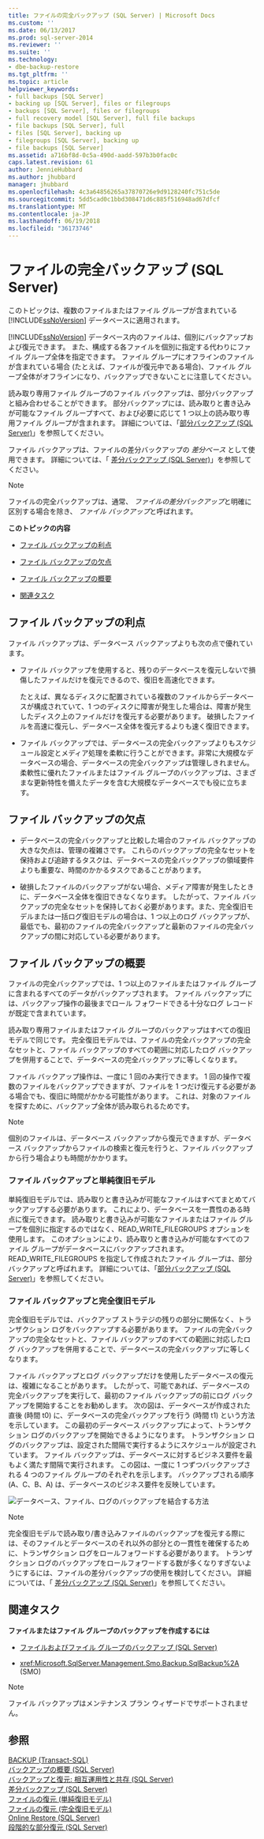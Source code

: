 ```yaml
---
title: ファイルの完全バックアップ (SQL Server) | Microsoft Docs
ms.custom: ''
ms.date: 06/13/2017
ms.prod: sql-server-2014
ms.reviewer: ''
ms.suite: ''
ms.technology:
- dbe-backup-restore
ms.tgt_pltfrm: ''
ms.topic: article
helpviewer_keywords:
- full backups [SQL Server]
- backing up [SQL Server], files or filegroups
- backups [SQL Server], files or filegroups
- full recovery model [SQL Server], full file backups
- file backups [SQL Server], full
- files [SQL Server], backing up
- filegroups [SQL Server], backing up
- file backups [SQL Server]
ms.assetid: a716bf8d-0c5a-490d-aadd-597b3b0fac0c
caps.latest.revision: 61
author: JennieHubbard
ms.author: jhubbard
manager: jhubbard
ms.openlocfilehash: 4c3a64856265a37870726e9d9128240fc751c5de
ms.sourcegitcommit: 5dd5cad0c1bbd308471d6c885f516948ad67dfcf
ms.translationtype: MT
ms.contentlocale: ja-JP
ms.lasthandoff: 06/19/2018
ms.locfileid: "36173746"
---
```

# <a name="full-file-backups-sql-server"></a>ファイルの完全バックアップ (SQL Server)
  このトピックは、複数のファイルまたはファイル グループが含まれている [!INCLUDE[ssNoVersion](../../../includes/ssnoversion-md.md)] データベースに適用されます。  
  
 [!INCLUDE[ssNoVersion](../../../includes/ssnoversion-md.md)] データベース内のファイルは、個別にバックアップおよび復元できます。 また、構成する各ファイルを個別に指定する代わりにファイル グループ全体を指定できます。 ファイル グループにオフラインのファイルが含まれている場合 (たとえば、ファイルが復元中である場合)、ファイル グループ全体がオフラインになり、バックアップできないことに注意してください。  
  
 読み取り専用ファイル グループのファイル バックアップは、部分バックアップと組み合わせることができます。 部分バックアップには、読み取りと書き込みが可能なファイル グループすべて、および必要に応じて 1 つ以上の読み取り専用ファイル グループが含まれます。 詳細については、「[部分バックアップ &#40;SQL Server&#41;](partial-backups-sql-server.md)」を参照してください。  
  
 ファイル バックアップは、ファイルの差分バックアップの *差分ベース* として使用できます。 詳細については、「 [差分バックアップ &#40;SQL Server&#41;](differential-backups-sql-server.md)」を参照してください。  
  
> [!NOTE]  
>  ファイルの完全バックアップは、通常、 *ファイルの差分バックアップ*と明確に区別する場合を除き、 *ファイル バックアップ*と呼ばれます。  
  
 **このトピックの内容**  
  
-   [ファイル バックアップの利点](#Benefits)  
  
-   [ファイル バックアップの欠点](#Disadvantages)  
  
-   [ファイル バックアップの概要](#Overview)  
  
-   [関連タスク](#RelatedTasks)  
  
##  <a name="Benefits"></a> ファイル バックアップの利点  
 ファイル バックアップは、データベース バックアップよりも次の点で優れています。  
  
-   ファイル バックアップを使用すると、残りのデータベースを復元しないで損傷したファイルだけを復元できるので、復旧を高速化できます。  
  
     たとえば、異なるディスクに配置されている複数のファイルからデータベースが構成されていて、1 つのディスクに障害が発生した場合は、障害が発生したディスク上のファイルだけを復元する必要があります。 破損したファイルを高速に復元し、データベース全体を復元するよりも速く復旧できます。  
  
-   ファイル バックアップでは、データベースの完全バックアップよりもスケジュール設定とメディア処理を柔軟に行うことができます。非常に大規模なデータベースの場合、データベースの完全バックアップは管理しきれません。 柔軟性に優れたファイルまたはファイル グループのバックアップは、さまざまな更新特性を備えたデータを含む大規模なデータベースでも役に立ちます。  
  
##  <a name="Disadvantages"></a> ファイル バックアップの欠点  
  
-   データベースの完全バックアップと比較した場合のファイル バックアップの大きな欠点は、管理の複雑さです。 これらのバックアップの完全なセットを保持および追跡するタスクは、データベースの完全バックアップの領域要件よりも重要な、時間のかかるタスクであることがあります。  
  
-   破損したファイルのバックアップがない場合、メディア障害が発生したときに、データベース全体を復旧できなくなります。 したがって、ファイル バックアップの完全なセットを保持しておく必要があります。また、完全復旧モデルまたは一括ログ復旧モデルの場合は、1 つ以上のログ バックアップが、最低でも、最初のファイルの完全バックアップと最新のファイルの完全バックアップの間に対応している必要があります。  
  
##  <a name="Overview"></a> ファイル バックアップの概要  
 ファイルの完全バックアップでは、1 つ以上のファイルまたはファイル グループに含まれるすべてのデータがバックアップされます。 ファイル バックアップには、バックアップ操作の最後までロール フォワードできる十分なログ レコードが既定で含まれています。  
  
 読み取り専用ファイルまたはファイル グループのバックアップはすべての復旧モデルで同じです。 完全復旧モデルでは、ファイルの完全バックアップの完全なセットと、ファイル バックアップのすべての範囲に対応したログ バックアップを併用することで、データベースの完全バックアップに等しくなります。  
  
 ファイル バックアップ操作は、一度に 1 回のみ実行できます。 1 回の操作で複数のファイルをバックアップできますが、ファイルを 1 つだけ復元する必要がある場合でも、復旧に時間がかかる可能性があります。 これは、対象のファイルを探すために、バックアップ全体が読み取られるためです。  
  
> [!NOTE]  
>  個別のファイルは、データベース バックアップから復元できますが、データベース バックアップからファイルの検索と復元を行うと、ファイル バックアップから行う場合よりも時間がかかります。  
  
### <a name="file-backups-and-the-simple-recovery-model"></a>ファイル バックアップと単純復旧モデル  
 単純復旧モデルでは、読み取りと書き込みが可能なファイルはすべてまとめてバックアップする必要があります。 これにより、データベースを一貫性のある時点に復元できます。 読み取りと書き込みが可能なファイルまたはファイル グループを個別に指定するのではなく、READ_WRITE_FILEGROUPS オプションを使用します。 このオプションにより、読み取りと書き込みが可能なすべてのファイル グループがデータベースにバックアップされます。 READ_WRITE_FILEGROUPS を指定して作成されたファイル グループは、部分バックアップと呼ばれます。 詳細については、「[部分バックアップ &#40;SQL Server&#41;](partial-backups-sql-server.md)」を参照してください。  
  
### <a name="file-backups-and-the-full-recovery-model"></a>ファイル バックアップと完全復旧モデル  
 完全復旧モデルでは、バックアップ ストラテジの残りの部分に関係なく、トランザクション ログをバックアップする必要があります。 ファイルの完全バックアップの完全なセットと、ファイル バックアップのすべての範囲に対応したログ バックアップを併用することで、データベースの完全バックアップに等しくなります。  
  
 ファイル バックアップとログ バックアップだけを使用したデータベースの復元は、複雑になることがあります。 したがって、可能であれば、データベースの完全バックアップを実行して、最初のファイル バックアップの前にログ バックアップを開始することをお勧めします。 次の図は、データベースが作成された直後 (時間 t0) に、データベースの完全バックアップを行う (時間 t1) という方法を示しています。 この最初のデータベース バックアップによって、トランザクション ログのバックアップを開始できるようになります。 トランザクション ログのバックアップは、設定された間隔で実行するようにスケジュールが設定されています。 ファイル バックアップは、データベースに対するビジネス要件を最もよく満たす間隔で実行されます。 この図は、一度に 1 つずつバックアップされる 4 つのファイル グループのそれぞれを示します。 バックアップされる順序 (A、C、B、A) は、データベースのビジネス要件を反映しています。  
  
 ![データベース、ファイル、ログのバックアップを結合する方法](../../database-engine/media/bnr-rmfull-3-fulldb-filegrps-log-backups.gif "データベース、ファイル、ログのバックアップを結合する方法")  
  
> [!NOTE]  
>  完全復旧モデルで読み取り/書き込みファイルのバックアップを復元する際には、そのファイルとデータベースのそれ以外の部分との一貫性を確保するために、トランザクション ログをロールフォワードする必要があります。 トランザクション ログのバックアップをロールフォワードする数が多くなりすぎないようにするには、ファイルの差分バックアップの使用を検討してください。 詳細については、「 [差分バックアップ &#40;SQL Server&#41;](differential-backups-sql-server.md)」を参照してください。  
  
##  <a name="RelatedTasks"></a> 関連タスク  
 **ファイルまたはファイル グループのバックアップを作成するには**  
  
-   [ファイルおよびファイル グループのバックアップ &#40;SQL Server&#41;](back-up-files-and-filegroups-sql-server.md)  
  
-   <xref:Microsoft.SqlServer.Management.Smo.Backup.SqlBackup%2A> (SMO)  
  
> [!NOTE]  
>  ファイル バックアップはメンテナンス プラン ウィザードでサポートされません。  
  
## <a name="see-also"></a>参照  
 [BACKUP &#40;Transact-SQL&#41;](/sql/t-sql/statements/backup-transact-sql)   
 [バックアップの概要 &#40;SQL Server&#41;](backup-overview-sql-server.md)   
 [バックアップと復元: 相互運用性と共存 &#40;SQL Server&#41;](backup-and-restore-interoperability-and-coexistence-sql-server.md)   
 [差分バックアップ &#40;SQL Server&#41;](differential-backups-sql-server.md)   
 [ファイルの復元 &#40;単純復旧モデル&#41;](file-restores-simple-recovery-model.md)   
 [ファイルの復元 &#40;完全復旧モデル&#41;](file-restores-full-recovery-model.md)   
 [Online Restore &#40;SQL Server&#41;](online-restore-sql-server.md)   
 [段階的な部分復元 &#40;SQL Server&#41;](piecemeal-restores-sql-server.md)  
  
  
